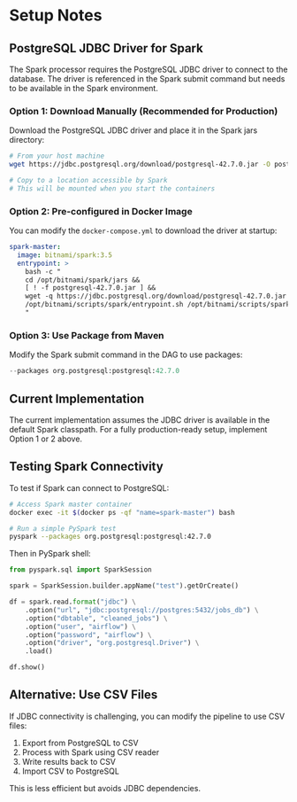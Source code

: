 # Setup Notes

## PostgreSQL JDBC Driver for Spark

The Spark processor requires the PostgreSQL JDBC driver to connect to the database. The driver is referenced in the Spark submit command but needs to be available in the Spark environment.

### Option 1: Download Manually (Recommended for Production)

Download the PostgreSQL JDBC driver and place it in the Spark jars directory:

```bash
# From your host machine
wget https://jdbc.postgresql.org/download/postgresql-42.7.0.jar -O postgresql-42.7.0.jar

# Copy to a location accessible by Spark
# This will be mounted when you start the containers
```

### Option 2: Pre-configured in Docker Image

You can modify the `docker-compose.yml` to download the driver at startup:

```yaml
spark-master:
  image: bitnami/spark:3.5
  entrypoint: >
    bash -c "
    cd /opt/bitnami/spark/jars &&
    [ ! -f postgresql-42.7.0.jar ] && 
    wget -q https://jdbc.postgresql.org/download/postgresql-42.7.0.jar || true &&
    /opt/bitnami/scripts/spark/entrypoint.sh /opt/bitnami/scripts/spark/run.sh
    "
```

### Option 3: Use Package from Maven

Modify the Spark submit command in the DAG to use packages:

```python
--packages org.postgresql:postgresql:42.7.0
```

## Current Implementation

The current implementation assumes the JDBC driver is available in the default Spark classpath. For a fully production-ready setup, implement Option 1 or 2 above.

## Testing Spark Connectivity

To test if Spark can connect to PostgreSQL:

```bash
# Access Spark master container
docker exec -it $(docker ps -qf "name=spark-master") bash

# Run a simple PySpark test
pyspark --packages org.postgresql:postgresql:42.7.0
```

Then in PySpark shell:
```python
from pyspark.sql import SparkSession

spark = SparkSession.builder.appName("test").getOrCreate()

df = spark.read.format("jdbc") \
    .option("url", "jdbc:postgresql://postgres:5432/jobs_db") \
    .option("dbtable", "cleaned_jobs") \
    .option("user", "airflow") \
    .option("password", "airflow") \
    .option("driver", "org.postgresql.Driver") \
    .load()

df.show()
```

## Alternative: Use CSV Files

If JDBC connectivity is challenging, you can modify the pipeline to use CSV files:

1. Export from PostgreSQL to CSV
2. Process with Spark using CSV reader
3. Write results back to CSV
4. Import CSV to PostgreSQL

This is less efficient but avoids JDBC dependencies.
